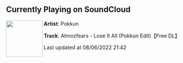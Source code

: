 ## Currently Playing on SoundCloud

[<img align="left" width="100" src="https://i1.sndcdn.com/artworks-000415803546-oh8fps-t500x500.jpg">](https://soundcloud.com/kkoosk/atmozfears-lose-it-all-pokkun-edit)

**Artist**: Pokkun 

**Track**: Atmozfears - Lose It All (Pokkun Edit)【Free DL】

Last updated at 08/06/2022 21:42
